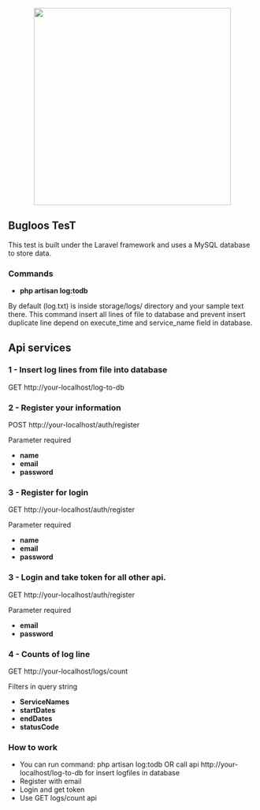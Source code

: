 <p align="center"><a href="https://laravel.com" target="_blank"><img src="https://raw.githubusercontent.com/laravel/art/master/logo-lockup/5%20SVG/2%20CMYK/1%20Full%20Color/laravel-logolockup-cmyk-red.svg" width="400"></a></p>


## Bugloos TesT
This test is built under the Laravel framework and uses a MySQL database to store data.
### Commands
- **php artisan log:todb**

By default (log.txt) is inside storage/logs/ directory and your sample text there.
This command insert all lines of file to database and prevent insert duplicate line depend on execute_time and service_name field in database.

## Api services

### 1 - Insert log lines from file into database
GET http://your-localhost/log-to-db

### 2 - Register your information
POST http://your-localhost/auth/register

Parameter required
- **name**
- **email**
- **password**

### 3 - Register for login
GET http://your-localhost/auth/register

Parameter required
- **name**
- **email**
- **password**

### 3 - Login and take token for all other api.
GET http://your-localhost/auth/register

Parameter required
- **email**
- **password**


### 4 - Counts of log line
GET http://your-localhost/logs/count

Filters in query string
- **ServiceNames**
- **startDates**
- **endDates**
- **statusCode**


### How to work
- You can run command: php artisan log:todb OR call api http://your-localhost/log-to-db for insert logfiles in database
- Register with email
- Login and get token
- Use GET logs/count api
